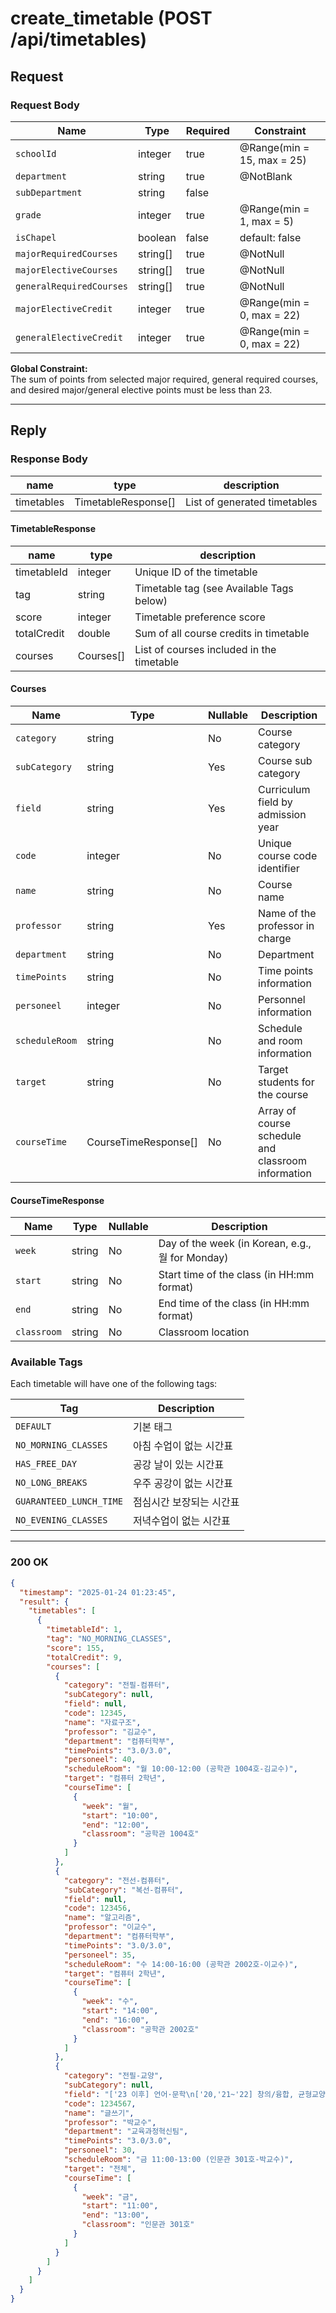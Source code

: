 # create_timetable (POST /api/timetables)

## Request

### Request Body

| Name                     | Type     | Required | Constraint                 |
|--------------------------|----------|----------|----------------------------|
| `schoolId`               | integer  | true     | @Range(min = 15, max = 25) |
| `department`             | string   | true     | @NotBlank                  |
| `subDepartment`          | string   | false    |                            |
| `grade`                  | integer  | true     | @Range(min = 1, max = 5)   |
| `isChapel`               | boolean  | false    | default: false             |
| `majorRequiredCourses`   | string[] | true     | @NotNull                   |
| `majorElectiveCourses`   | string[] | true     | @NotNull                   |
| `generalRequiredCourses` | string[] | true     | @NotNull                   |
| `majorElectiveCredit`    | integer  | true     | @Range(min = 0, max = 22)  |
| `generalElectiveCredit`  | integer  | true     | @Range(min = 0, max = 22)  |

**Global Constraint:**  
The sum of points from selected major required, general required courses, and desired major/general elective points must be less than 23.

---

## Reply

### Response Body

| name       | type                | description                  |
|------------|---------------------|------------------------------|
| timetables | TimetableResponse[] | List of generated timetables |

#### TimetableResponse

| name        | type      | description                               |
|-------------|-----------|-------------------------------------------|
| timetableId | integer   | Unique ID of the timetable                |
| tag         | string    | Timetable tag (see Available Tags below)  |
| score       | integer   | Timetable preference score                |
| totalCredit | double    | Sum of all course credits in timetable    |
| courses     | Courses[] | List of courses included in the timetable |

#### Courses

| Name           | Type                 | Nullable | Description                                        |
|----------------|----------------------|----------|----------------------------------------------------| 
| `category`     | string               | No       | Course category                                    |
| `subCategory`  | string               | Yes      | Course sub category                                |
| `field`        | string               | Yes      | Curriculum field by admission year                 |
| `code`         | integer              | No       | Unique course code identifier                      |
| `name`         | string               | No       | Course name                                        |
| `professor`    | string               | Yes      | Name of the professor in charge                    |
| `department`   | string               | No       | Department                                         |
| `timePoints`   | string               | No       | Time points information                            |
| `personeel`    | integer              | No       | Personnel information                              |
| `scheduleRoom` | string               | No       | Schedule and room information                      |
| `target`       | string               | No       | Target students for the course                     |
| `courseTime`   | CourseTimeResponse[] | No       | Array of course schedule and classroom information |

#### CourseTimeResponse

| Name        | Type   | Nullable | Description                                     |
|-------------|--------|----------|-------------------------------------------------|
| `week`      | string | No       | Day of the week (in Korean, e.g., 월 for Monday) |
| `start`     | string | No       | Start time of the class (in HH:mm format)       |
| `end`       | string | No       | End time of the class (in HH:mm format)         |
| `classroom` | string | No       | Classroom location                              |

### Available Tags

Each timetable will have one of the following tags:

| Tag                      | Description                    |
|--------------------------|--------------------------------|
| `DEFAULT`                | 기본 태그                       |
| `NO_MORNING_CLASSES`     | 아침 수업이 없는 시간표          |
| `HAS_FREE_DAY`           | 공강 날이 있는 시간표            |
| `NO_LONG_BREAKS`         | 우주 공강이 없는 시간표          |
| `GUARANTEED_LUNCH_TIME`  | 점심시간 보장되는 시간표         |
| `NO_EVENING_CLASSES`     | 저녁수업이 없는 시간표           |

---

### 200 OK

```json
{
  "timestamp": "2025-01-24 01:23:45",
  "result": {
    "timetables": [
      {
        "timetableId": 1,
        "tag": "NO_MORNING_CLASSES",
        "score": 155,
        "totalCredit": 9,
        "courses": [
          {
            "category": "전필-컴퓨터",
            "subCategory": null,
            "field": null,
            "code": 12345,
            "name": "자료구조",
            "professor": "김교수",
            "department": "컴퓨터학부",
            "timePoints": "3.0/3.0",
            "personeel": 40,
            "scheduleRoom": "월 10:00-12:00 (공학관 1004호-김교수)",
            "target": "컴퓨터 2학년",
            "courseTime": [
              {
                "week": "월",
                "start": "10:00",
                "end": "12:00",
                "classroom": "공학관 1004호"
              }
            ]
          },
          {
            "category": "전선-컴퓨터",
            "subCategory": "복선-컴퓨터",
            "field": null,
            "code": 123456,
            "name": "알고리즘",
            "professor": "이교수",
            "department": "컴퓨터학부",
            "timePoints": "3.0/3.0",
            "personeel": 35,
            "scheduleRoom": "수 14:00-16:00 (공학관 2002호-이교수)",
            "target": "컴퓨터 2학년",
            "courseTime": [
              {
                "week": "수",
                "start": "14:00",
                "end": "16:00",
                "classroom": "공학관 2002호"
              }
            ]
          },
          {
            "category": "전필-교양",
            "subCategory": null,
            "field": "['23 이후] 언어·문학\n['20,'21~'22] 창의/융합, 균형교양-언어·문학\n['19] 균형교양-언어/문학\n['16-'18] 기초역량(언어소통-한국어)\n['15 이전] 언어와문학",
            "code": 1234567,
            "name": "글쓰기",
            "professor": "박교수",
            "department": "교육과정혁신팀",
            "timePoints": "3.0/3.0",
            "personeel": 30,
            "scheduleRoom": "금 11:00-13:00 (인문관 301호-박교수)",
            "target": "전체",
            "courseTime": [
              {
                "week": "금",
                "start": "11:00",
                "end": "13:00",
                "classroom": "인문관 301호"
              }
            ]
          }
        ]
      }
    ]
  }
}
```

